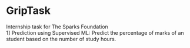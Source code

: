 # GripTask
Internship task for The Sparks Foundation <br>
1] Prediction using Supervised ML: Predict the percentage of marks of an student based on the number of study hours.
